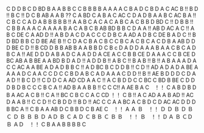 C
D
D
B
C
D
BD
B
A
A
B
B
C
C
B
B
B
B
A
A
A
A
C
B  A
D C
B 
D  A
C
AC
B !!
B
D !!  B
C !!  D
C
B
AB
A
A   B ??
C
A
BD
C
A
B
A
C
AC
C
D
A D
B
A
A
B
C
AC
B
A !!
C
B
C
C
A
D
A
B
B
B
B
B !!  A
A
B
C
A
C
A
C
A
B
C  A
C
B
B
D
BD
C !!
D
B
B !!  C
B
B
A
A
A
C
A
A
A
A
B
A  C
A
B
C  B
AB  BD
B
B
C
D
A
A !!
AB
D
AC
A
C !!  A
B
C
DE
C
A
AD
D !!
A
B
D
A
C
D
A
C
C
C
D
B
C
A
AD
A
D
B
C
DE
B
A
D
C !! B 
D
BD
B
B  C
D
BE  AE
B !!
C
D
A
C
B  A
C
B
C
C
B
C
A
C
B
C
A
C
D
B
A
AB
D
D
D
BE
C
D !!
B
CD
D
B
B
AB
B
A
A
B
B
D
C
B
c
D
A D
D
A
A
A
B  A
A
C
B
C
A
D
B
C
A !!
AE
D
D
D
A
B
A
D
C
A
A
D
D
A
CE
A
C
C
B
B
CE
D
A
A
A
C
C  B
CE
D
BC  AB
A
B
BE
A
A
BD
B
D
A
D !! A
D
D
B !!
A
B
C !!
B
A
B !!
B !!  A
B
A
A
A
D
A
C
C
AC
A
A
BE
A
D
A
D
B
B
C !!
A
D
BC
B
C
D
D
B !!
C
D !!
AD
A
D  A
D
A
BE
A
A
A
A
D
C
A
A
C
C
D
C
C
B
D
A  B
C
A
D
A
A
A
C
D
D !!
B !!
AE
B
D
D
D
C
D  A
A
D !!  B
C
D !! C
D 
D
C
A
AD
CD
A
A
C !!
A
C
B
D
D
C
C
BC
C
BD
B
BE
C
D
D
D
B
D  B
C
C
C
B
C
A !!
AD
B
A
A
B
B !!  C
C
C!!
A
AE
B
A
C　！！
C
A  B
D
B
D
B
A
AC
A
C
B !!
C
A !!
BC
C
B  C
C
A
C
CD ！！
C
B !!
A
C
AD
A
A
B
AD !!  AC
D
A
A
B !!
C
C
D !!
C
B
D
D !!
B
D !!
AC
C
C
A
A
BC
A
C
B
D
C D
AC
AC
D
D
D  B
BC
A !!
C
B
A
A
AB
D
C
B
B
D
C  B
AE
C　！！ A
Ａ
Ｂ　！！
Ｄ
Ｄ
Ｂ
Ｄ
Ｂ
Ｃ
Ｄ
Ｂ
Ｂ
Ｂ
Ｄ
ＡＤ
Ｂ
Ｃ  A
Ｄ
Ｃ  B
Ｂ
Ｃ
Ｂ
Ｂ　！！
Ｂ　！！ D
Ａ
Ｂ
ＣＤ
Ｂ
ＡＤ　！！
C
B
A
A
B
B
B
B
C
